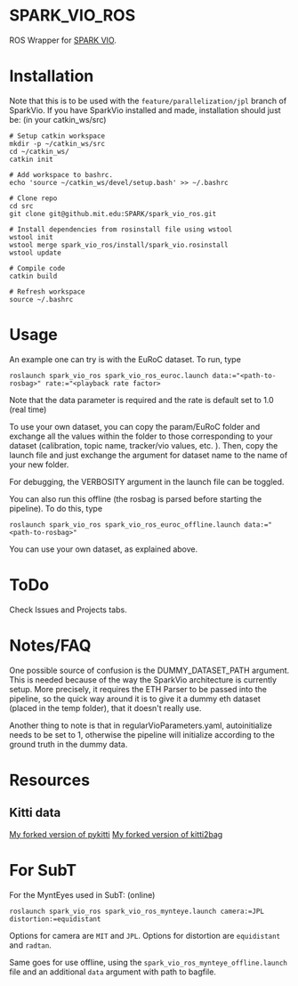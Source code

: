 # SPARK_VIO_ROS
ROS Wrapper for [SPARK VIO](https://github.mit.edu/SPARK/VIO).

# Installation
Note that this is to be used with the `feature/parallelization/jpl` branch of SparkVio. If you have SparkVio installed and made, installation should just be: (in your catkin_ws/src) 
```
# Setup catkin workspace
mkdir -p ~/catkin_ws/src
cd ~/catkin_ws/
catkin init

# Add workspace to bashrc.
echo 'source ~/catkin_ws/devel/setup.bash' >> ~/.bashrc

# Clone repo
cd src
git clone git@github.mit.edu:SPARK/spark_vio_ros.git

# Install dependencies from rosinstall file using wstool
wstool init
wstool merge spark_vio_ros/install/spark_vio.rosinstall
wstool update

# Compile code
catkin build

# Refresh workspace
source ~/.bashrc
```

# Usage
An example one can try is with the EuRoC dataset. To run, type 
```
roslaunch spark_vio_ros spark_vio_ros_euroc.launch data:="<path-to-rosbag>" rate:="<playback rate factor>
```
Note that the data parameter is required and the rate is default set to 1.0 (real time)

To use your own dataset, you can copy the param/EuRoC folder and exchange all the values within the folder to those corresponding to your dataset (calibration, topic name, tracker/vio values, etc. ). Then, copy the launch file and just exchange the argument for dataset name to the name of your new folder. 

For debugging, the VERBOSITY argument in the launch file can be toggled. 

You can also run this offline (the rosbag is parsed before starting the pipeline). To do this, type
```
roslaunch spark_vio_ros spark_vio_ros_euroc_offline.launch data:="<path-to-rosbag>"
```
You can use your own dataset, as explained above. 

# ToDo
Check Issues and Projects tabs.

# Notes/FAQ
One possible source of confusion is the DUMMY_DATASET_PATH argument. This is needed because of the way the SparkVio architecture is currently setup. More precisely, it requires the ETH Parser to be passed into the pipeline, so the quick way around it is to give it a dummy eth dataset (placed in the temp folder), that it doesn't really use. 

Another thing to note is that in regularVioParameters.yaml, autoinitialize needs to be set to 1, otherwise the pipeline will initialize according to the ground truth in the dummy data. 

# Resources 

## Kitti data
[My forked version of pykitti](https://github.com/yunzc/pykitti)
[My forked version of kitti2bag](https://github.com/yunzc/kitti2bag)

# For SubT
For the MyntEyes used in SubT: (online)
```
roslaunch spark_vio_ros spark_vio_ros_mynteye.launch camera:=JPL distortion:=equidistant
```
Options for camera are ```MIT``` and ```JPL```. Options for distortion are ```equidistant``` and ```radtan```.

Same goes for use offline, using the ```spark_vio_ros_mynteye_offline.launch``` file and an additional ```data``` argument with path to bagfile.
